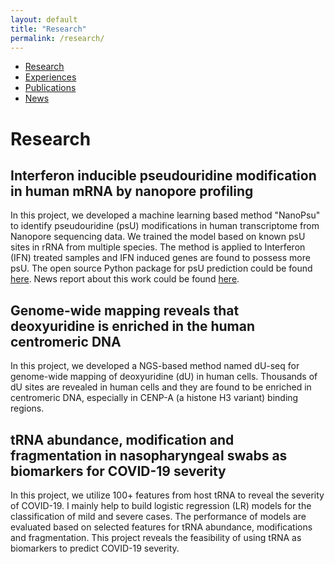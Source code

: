 ```yaml
---
layout: default
title: "Research"
permalink: /research/
---
```


* [Research](https://sihaohuanguc.github.io/research)
* [Experiences](https://sihaohuanguc.github.io/experiences)
* [Publications](https://sihaohuanguc.github.io/publications)
* [News](https://sihaohuanguc.github.io/news)

# Research
## Interferon inducible pseudouridine modification in human mRNA by nanopore profiling
In this project, we developed a machine learning based method "NanoPsu" to identify pseudouridine (psU) modifications in human transcriptome from Nanopore sequencing data. We trained the model based on known psU sites in rRNA from multiple species. The method is applied to Interferon (IFN) treated samples and IFN induced genes are found to possess more psU. The open source Python package for psU prediction could be found [here](https://sihaohuanguc.github.io/Nanopore_psU/). News report about this work could be found [here](https://biologicalsciences.uchicago.edu/news/pseudouridine-sequencing-mrna-vaccines).
## Genome-wide mapping reveals that deoxyuridine is enriched in the human centromeric DNA
In this project, we developed a NGS-based method named dU-seq for genome-wide mapping of deoxyuridine (dU) in human cells. Thousands of dU sites are revealed in human cells and they are found to be enriched in centromeric DNA, especially in CENP-A (a histone H3 variant) binding regions.
## tRNA abundance, modification and fragmentation in nasopharyngeal swabs as biomarkers for COVID-19 severity
In this project, we utilize 100+ features from host tRNA to reveal the severity of COVID-19. I mainly help to build logistic regression (LR) models for the classification of mild and severe cases. The performance of models are evaluated based on selected features for tRNA abundance, modifications and fragmentation. This project reveals the feasibility of using tRNA as biomarkers to predict COVID-19 severity.
